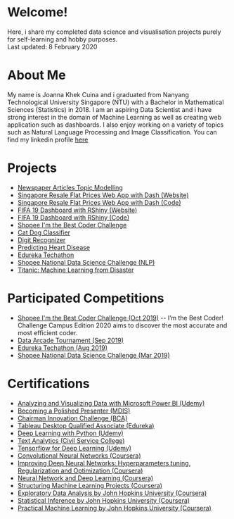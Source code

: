 # Welcome!
Here, i share my completed data science and visualisation projects purely for self-learning and hobby purposes.   
Last updated: 8 February 2020

# About Me
My name is Joanna Khek Cuina and i graduated from Nanyang Technological University Singapore (NTU) with a Bachelor in Mathematical Sciences (Statistics) in 2018. I am an aspiring Data Scientist and i have strong interest in the domain of Machine Learning as well as creating web application such as dashboards. I also enjoy working on a variety of topics such as Natural Language Processing and Image Classification. You can find my linkedin profile [here](https://linkedin.com/in/joannakhek/)

# Projects
- [Newspaper Articles Topic Modelling](https://github.com/Joanna-Khek/joanna-khek.github.io/blob/master/Topic%20Modelling%20with%20Gensim%20and%20Scikit-Learn.ipynb)
- [Singapore Resale Flat Prices Web App with Dash (Website)](https://sg-resale-flat-app.herokuapp.com/)
- [Singapore Resale Flat Prices Web App with Dash (Code)](https://github.com/Joanna-Khek/joannakhek.github.io/blob/master/SG_resale_flats_dashboard.py)
- [FIFA 19 Dashboard with RShiny (Website)](https://joanna-khek.shinyapps.io/fifa_19_dashboard/)
- [FIFA 19 Dashboard with RShiny (Code)](https://github.com/Joanna-Khek/joanna-khek.github.io/blob/master/app.R)
- [Shopee I'm the Best Coder Challenge](https://github.com/Joanna-Khek/joanna-khek.github.io/blob/master/best_coder.py)
- [Cat Dog Classifier](https://github.com/Joanna-Khek/joanna-khek.github.io/blob/master/cat_dog_classifier.py)
- [Digit Recognizer](https://github.com/Joanna-Khek/joanna-khek.github.io/blob/master/digit_recognizer.py)
- [Predicting Heart Disease](https://github.com/Joanna-Khek/joanna-khek.github.io/blob/master/Predicting%20Heart%20Disease.ipynb)
- [Edureka Techathon](https://github.com/Joanna-Khek/joanna-khek.github.io/blob/master/Edureka_Techathon.ipynb)
- [Shopee National Data Science Challenge (NLP)](https://github.com/Joanna-Khek/joanna-khek.github.io/blob/master/NDSC2019.py)
- [Titanic: Machine Learning from Disaster](https://github.com/Joanna-Khek/joanna-khek.github.io/blob/master/Titanic%20Machine%20Learning%20from%20Disaster.ipynb)

# Participated Competitions
- [Shopee I'm the Best Coder Challenge (Oct 2019)](https://www.dropbox.com/s/zzk02ealua25en7/Im_the_best_coder.jpg?dl=0)
-- I’m the Best Coder! Challenge Campus Edition 2020 aims to discover the most accurate and most efficient coder.
- [Data Arcade Tournament (Sep 2019)](https://www.dropbox.com/s/ez2kiw12rdlxw7g/Data%20Arcade%20Tournament.pdf?dl=0)
- [Edureka Techathon (Aug 2019)](https://www.dropbox.com/s/7bdeom0qtorkegp/Edureka_Tech.png?dl=0)
- [Shopee National Data Science Challenge (Mar 2019)](https://www.dropbox.com/s/i2xcpukt1madh1d/NDSC2019%20Certificate.jpg?dl=0)

# Certifications
- [Analyzing and Visualizing Data with Microsoft Power BI (Udemy)](https://www.dropbox.com/s/q90jy6aqljstsq6/PowerBI_Certificate.pdf?dl=0)
- [Becoming a Polished Presenter (MDIS)](https://www.dropbox.com/s/4l2yyeuydh28yi6/Polished%20Presenter%20Certificate.JPG?dl=0)
- [Chairman Innovation Challenge (BCA)](https://www.dropbox.com/s/wqienm5m0wka6r2/CIC19%20SPO-01-ERD.pdf?dl=0)
- [Tableau Desktop Qualified Associate (Edureka)](https://www.dropbox.com/s/vtlbe105qwjgwkq/tableau_certificate.pdf?dl=0)
- [Deep Learning with Python (Udemy)](https://www.dropbox.com/s/3hisj6xz7vucnc6/Deep_Learning_Certificate.pdf?dl=0)
- [Text Analytics (Civil Service College)](https://www.dropbox.com/s/72wyuej69vzrlev/A%20Primer%20in%20Text%20Analytics%20Certificate.pdf?dl=0)
- [Tensorflow for Deep Learning (Udemy)](https://udemy-certificate.s3.amazonaws.com/pdf/UC-62CSPK3R.pdf)
- [Convolutional Neural Networks (Coursera)](https://www.coursera.org/account/accomplishments/certificate/NHZCKPYBXSJH)
- [Improving Deep Neural Networks: Hyperparameters tuning, Regularization and Optimization (Coursera)](https://www.coursera.org/account/accomplishments/certificate/33HE7F2FXGHE)
- [Neural Network and Deep Learning (Coursera)](https://www.coursera.org/account/accomplishments/certificate/7FZ7U3CNE5XW)
- [Structuring Machine Learning Projects (Coursera)](https://www.coursera.org/account/accomplishments/certificate/BMP9E9LWYLUR)
- [Exploratory Data Analysis by John Hopkins University (Coursera)](https://www.coursera.org/account/accomplishments/certificate/FL3BE95ZQ2J7)
- [Statistical Inference by John Hopkins University (Coursera)](https://www.coursera.org/account/accomplishments/certificate/RPX2DT2F3UBW)
- [Practical Machine Learning by John Hopkins University (Coursera)](https://www.coursera.org/account/accomplishments/certificate/9Z4T87YH2DK4)
